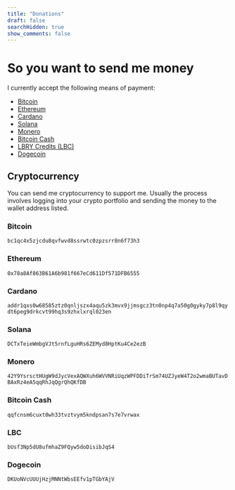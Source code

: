 ```yaml
---
title: "Donations"
draft: false
searchHidden: true
show_comments: false
---
```


# So you want to send me money
I currently accept the following means of payment:
- [Bitcoin](https://bitcoin.org/en/)
- [Ethereum](https://ethereum.org/en/)
- [Cardano](https://cardano.org)
- [Solana](https://solana.com)
- [Monero](https://www.getmonero.org)
- [Bitcoin Cash](https://bitcoincash.org)
- [LBRY Credits (LBC)](https://en.wikipedia.org/wiki/LBRY)
- [Dogecoin](https://dogecoin.com)

## Cryptocurrency
You can send me cryptocurrency to support me. Usually the process involves logging into your crypto portfolio and sending the money to the wallet address listed.

### Bitcoin
` bc1qc4x5zjcdu8qvfwvd8ssrwtc0zpzsrr8n6f73h3 `

### Ethereum
` 0x78a8Af863B61A6b981f667eCd611Df571DFB6555 `

### Cardano
` addr1qxs0w68585ztz0qnljszx4aqu5zk3mvx9jjmsgcz3tn0np4q7a50g0gyky7p8l9qydt6peg9drkcvt99hq3s9zhxlxrql023en `

### Solana
` DCTxTeieWmbgVJt5rnfLguHRs6ZEMyd8HptKu4Ce2ezB `

### Monero
` 42Y9YsrsctHUgW9dJycVexAQWXuh6WVVNRiUqzWPFDDiTrSm74UZJyeW4T2o2wmaBUTavDBAxRz4eA5qqRhJqQgrQhQKfDB `

### Bitcoin Cash
` qqfcnsm6cuxt0wh33tvztvym5kndpsan7s7e7vrwax `

### LBC
` bUsf3Np5dU8ufmhaZ9FQyw5doDisibJqS4 `

### Dogecoin
` DKUoNVcUUUjHzjMNNtWbsEEfv1pTGbYAjV `